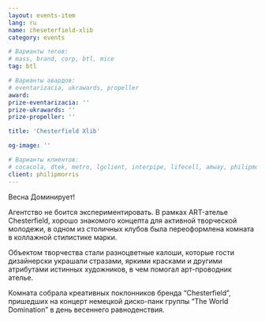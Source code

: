 ```yaml
---
layout: events-item
lang: ru
name: cheseterfield-xlib
category: events

# Варианты тегов:
# mass, brand, corp, btl, mice
tag: btl

# Варианты авардов:
# eventarizacia, ukrawards, propeller
award: 
prize-eventarizacia: ''
prize-ukrawards: ''
prize-propeller: ''

title: 'Chesterfield Xlib'

og-image: ''

# Варианты клиентов:
# cocacola, dtek, metro, lgclient, interpipe, lifecell, amway, philipmorris, olymp, maristela, udp, top, zefir, unicef, wog, sebbank, niko, nemiroff, maxim, velykakyshenia, marieclaire, chervonenkoracing, burn, altis, mts, prime, seppala, lifeclient, pekingduck,
client: philipmorris
---
```


Весна Доминирует!

Агентство не боится экспериментировать. В рамках ART-ателье Chesterfield, хорошо знакомого концепта для активной творческой молодежи, в одном из столичных клубов была переоформлена комната в коллажной стилистике марки.

Объектом творчества стали разноцветные калоши, которые гости дизайнерски украшали стразами, яркими красками и другими атрибутами истинных художников, в чем помогал арт-проводник ателье.

Комната собрала креативных поклонников бренда “Chesterfield”, пришедших на концерт немецкой диско-панк группы “The World Domination” в день весеннего равноденствия.
